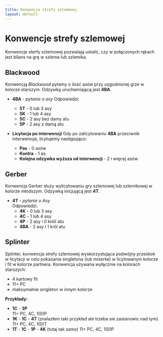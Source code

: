 ```yaml
---
title: Konwencje strefy szlemowej
layout: default
---
```


# Konwencje strefy szlemowej

Konwencje sterfy szlemowej pozwalają ustalić, czy w połączonych rękach jest bilans na grę w szlema lub szlemika.


## Blackwood

Konwencją *Blackwood* pytamy o ilość asów przy uzgodnionej grze w kolorze starszym. Odzywką uruchamiającą jest **4BA**.

*	**4BA** - *pytanie o asy*
	Odpowiedzi:

	*	**5T** - 0 lub 3 asy
	*	**5K** - 1 lub 4 asy
	*	**5C** - 2 asy bez damy atu
	*	**5P** - 2 asy z damą atu
 
*	**Licytacja po interwencji**
	Gdy po zalicytowaniu **4BA** przeciwnik interweniuje, licytujemy następująco:

	*	**Pas** - 0 asów
	*	**Kontra** - 1 as
	*   **Kolejna odzywka wyższa od interwencji** - 2 i więcej asów


## Gerber

Konwencja Gerber służy wylicytowaniu gry szlemowej lub szlemikowej w kolorze młodszym. Odzywką inicjującą jest **4T**.

*	**4T** -  *pytanie o Asy*  
	Odpowiedzi:
	*	**4K** - 0 lub 3 asy
	*	**4C** - 1 lub 4 asy
	*	**4P** - 2 asy i 0 króli atu
	*	**4BA** - 2 asy i 1 król atu

## Splinter

Splinter, konwencja strefy szlemowej wyskorzystująca podwójny przeskok w licytacji w celu pokazania singletona (lub mizerke) w licytowanym kolorze i fit w kolorze partnera. Konwencja używana wyłącznie na kolorach starszych:
*	4 kartowy fit
*	11+ PC
*	maksymalnie singleton w innym kolorze

**Przykłady:**

*	**1C** -  **3P**  
	11+ PC, 4C, 1(0)P
*	**1K** - **1C** - **4T** (znalazłem taki przykład ale trzeba sie zastanowic nad tym)
	11+ PC, 4C, 1(0)T
* **1T** - **1C** - **1P** - **4K** (tutaj tak samo)
	11+ PC, 4C, 1(0)P